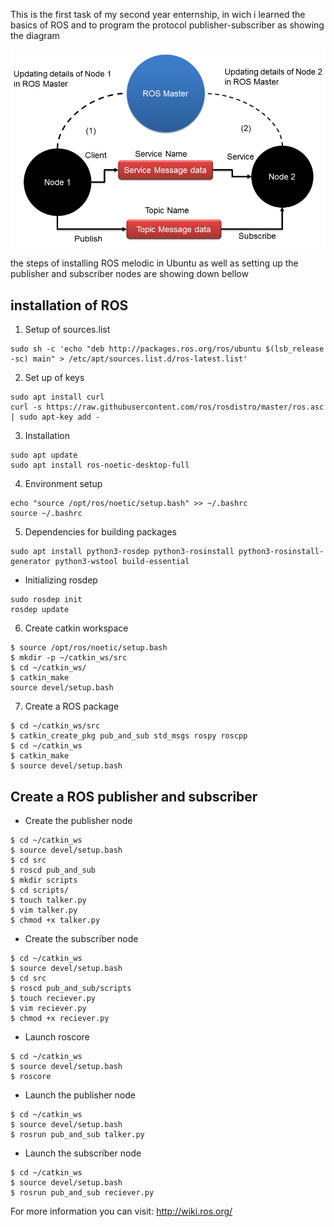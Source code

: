 This is the first task of my second year enternship, in wich i learned the basics of ROS and to program the protocol publisher-subscriber as showing the diagram

![ros publisher subscriber](https://github.com/med0amine/ros-publisher-and-subscriber/blob/main/images/ros%20publisher%20subscriber.png)


the steps of installing ROS melodic in Ubuntu as well as setting up the publisher and subscriber nodes are showing down bellow 
## installation of ROS
1. Setup of sources.list
~~~
sudo sh -c 'echo "deb http://packages.ros.org/ros/ubuntu $(lsb_release -sc) main" > /etc/apt/sources.list.d/ros-latest.list'
~~~
2. Set up of keys
~~~
sudo apt install curl
curl -s https://raw.githubusercontent.com/ros/rosdistro/master/ros.asc | sudo apt-key add -
~~~
3. Installation
~~~
sudo apt update
sudo apt install ros-noetic-desktop-full
~~~
4. Environment setup
~~~
echo "source /opt/ros/noetic/setup.bash" >> ~/.bashrc
source ~/.bashrc
~~~
5. Dependencies for building packages
~~~
sudo apt install python3-rosdep python3-rosinstall python3-rosinstall-generator python3-wstool build-essential
~~~
- Initializing rosdep
~~~
sudo rosdep init
rosdep update
~~~
6. Create catkin workspace
~~~
$ source /opt/ros/noetic/setup.bash
$ mkdir -p ~/catkin_ws/src
$ cd ~/catkin_ws/
$ catkin_make
source devel/setup.bash
~~~
7. Create a ROS package
~~~
$ cd ~/catkin_ws/src
$ catkin_create_pkg pub_and_sub std_msgs rospy roscpp
$ cd ~/catkin_ws
$ catkin_make
$ source devel/setup.bash
~~~
## Create a ROS publisher and subscriber
- Create the publisher node
~~~
$ cd ~/catkin_ws
$ source devel/setup.bash
$ cd src
$ roscd pub_and_sub
$ mkdir scripts
$ cd scripts/
$ touch talker.py
$ vim talker.py
$ chmod +x talker.py 
~~~
- Create the subscriber node
~~~
$ cd ~/catkin_ws
$ source devel/setup.bash
$ cd src
$ roscd pub_and_sub/scripts
$ touch reciever.py
$ vim reciever.py
$ chmod +x reciever.py 
~~~
- Launch roscore
~~~
$ cd ~/catkin_ws
$ source devel/setup.bash
$ roscore
~~~
- Launch the publisher node
~~~
$ cd ~/catkin_ws
$ source devel/setup.bash
$ rosrun pub_and_sub talker.py
~~~
- Launch the subscriber node
~~~
$ cd ~/catkin_ws
$ source devel/setup.bash
$ rosrun pub_and_sub reciever.py
~~~

For more information you can visit: http://wiki.ros.org/ 
